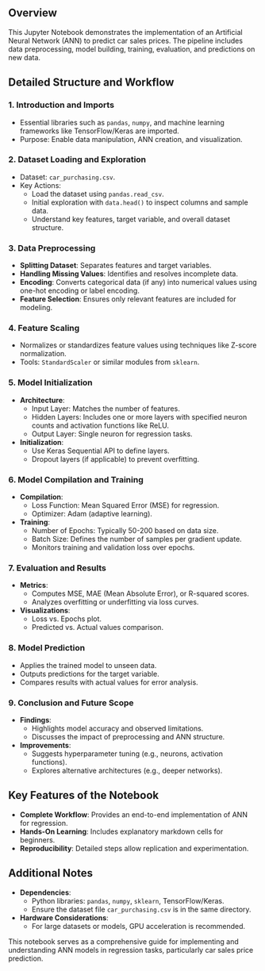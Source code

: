 

## Overview
This Jupyter Notebook demonstrates the implementation of an Artificial Neural Network (ANN) to predict car sales prices. The pipeline includes data preprocessing, model building, training, evaluation, and predictions on new data.

## Detailed Structure and Workflow

### 1. **Introduction and Imports**
   - Essential libraries such as `pandas`, `numpy`, and machine learning frameworks like TensorFlow/Keras are imported.
   - Purpose: Enable data manipulation, ANN creation, and visualization.

### 2. **Dataset Loading and Exploration**
   - Dataset: `car_purchasing.csv`.
   - Key Actions:
     - Load the dataset using `pandas.read_csv`.
     - Initial exploration with `data.head()` to inspect columns and sample data.
     - Understand key features, target variable, and overall dataset structure.

### 3. **Data Preprocessing**
   - **Splitting Dataset**: Separates features and target variables.
   - **Handling Missing Values**: Identifies and resolves incomplete data.
   - **Encoding**: Converts categorical data (if any) into numerical values using one-hot encoding or label encoding.
   - **Feature Selection**: Ensures only relevant features are included for modeling.

### 4. **Feature Scaling**
   - Normalizes or standardizes feature values using techniques like Z-score normalization.
   - Tools: `StandardScaler` or similar modules from `sklearn`.

### 5. **Model Initialization**
   - **Architecture**:
     - Input Layer: Matches the number of features.
     - Hidden Layers: Includes one or more layers with specified neuron counts and activation functions like ReLU.
     - Output Layer: Single neuron for regression tasks.
   - **Initialization**:
     - Use Keras Sequential API to define layers.
     - Dropout layers (if applicable) to prevent overfitting.

### 6. **Model Compilation and Training**
   - **Compilation**:
     - Loss Function: Mean Squared Error (MSE) for regression.
     - Optimizer: Adam (adaptive learning).
   - **Training**:
     - Number of Epochs: Typically 50-200 based on data size.
     - Batch Size: Defines the number of samples per gradient update.
     - Monitors training and validation loss over epochs.

### 7. **Evaluation and Results**
   - **Metrics**:
     - Computes MSE, MAE (Mean Absolute Error), or R-squared scores.
     - Analyzes overfitting or underfitting via loss curves.
   - **Visualizations**:
     - Loss vs. Epochs plot.
     - Predicted vs. Actual values comparison.

### 8. **Model Prediction**
   - Applies the trained model to unseen data.
   - Outputs predictions for the target variable.
   - Compares results with actual values for error analysis.

### 9. **Conclusion and Future Scope**
   - **Findings**:
     - Highlights model accuracy and observed limitations.
     - Discusses the impact of preprocessing and ANN structure.
   - **Improvements**:
     - Suggests hyperparameter tuning (e.g., neurons, activation functions).
     - Explores alternative architectures (e.g., deeper networks).

## Key Features of the Notebook
- **Complete Workflow**: Provides an end-to-end implementation of ANN for regression.
- **Hands-On Learning**: Includes explanatory markdown cells for beginners.
- **Reproducibility**: Detailed steps allow replication and experimentation.

## Additional Notes
- **Dependencies**:
  - Python libraries: `pandas`, `numpy`, `sklearn`, TensorFlow/Keras.
  - Ensure the dataset file `car_purchasing.csv` is in the same directory.
- **Hardware Considerations**:
  - For large datasets or models, GPU acceleration is recommended.

This notebook serves as a comprehensive guide for implementing and understanding ANN models in regression tasks, particularly car sales price prediction.

